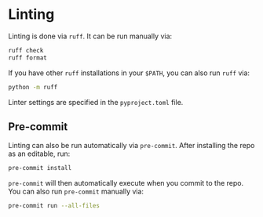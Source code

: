 # Linting

Linting is done via `ruff`.
It can be run manually via:
```bash
ruff check
ruff format
```

If you have other `ruff` installations in your `$PATH`, you can also run `ruff` via:
```bash
python -m ruff
```

Linter settings are specified in the `pyproject.toml` file.

## Pre-commit

Linting can also be run automatically via `pre-commit`.
After installing the repo as an editable, run:
```bash
pre-commit install
```

`pre-commit` will then automatically execute when you commit to the repo.
You can also run `pre-commit` manually via:
```bash
pre-commit run --all-files
```

